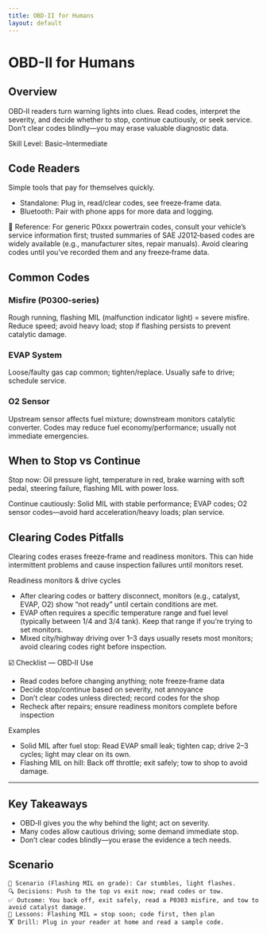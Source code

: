 ```yaml
---
title: OBD-II for Humans
layout: default
---
```


# OBD-II for Humans

## Overview
OBD‑II readers turn warning lights into clues. Read codes, interpret the severity, and decide whether to stop, continue cautiously, or seek service. Don’t clear codes blindly—you may erase valuable diagnostic data.

Skill Level: Basic–Intermediate

## Code Readers
Simple tools that pay for themselves quickly.

- Standalone: Plug in, read/clear codes, see freeze‑frame data.
- Bluetooth: Pair with phone apps for more data and logging.

📝 Reference: For generic P0xxx powertrain codes, consult your vehicle’s service information first; trusted summaries of SAE J2012‑based codes are widely available (e.g., manufacturer sites, repair manuals). Avoid clearing codes until you’ve recorded them and any freeze‑frame data.

## Common Codes
### Misfire (P0300-series)
Rough running, flashing MIL (malfunction indicator light) = severe misfire. Reduce speed; avoid heavy load; stop if flashing persists to prevent catalytic damage.

### EVAP System
Loose/faulty gas cap common; tighten/replace. Usually safe to drive; schedule service.

### O2 Sensor
Upstream sensor affects fuel mixture; downstream monitors catalytic converter. Codes may reduce fuel economy/performance; usually not immediate emergencies.

## When to Stop vs Continue
Stop now: Oil pressure light, temperature in red, brake warning with soft pedal, steering failure, flashing MIL with power loss.

Continue cautiously: Solid MIL with stable performance; EVAP codes; O2 sensor codes—avoid hard acceleration/heavy loads; plan service.

## Clearing Codes Pitfalls
Clearing codes erases freeze‑frame and readiness monitors. This can hide intermittent problems and cause inspection failures until monitors reset.

Readiness monitors & drive cycles
- After clearing codes or battery disconnect, monitors (e.g., catalyst, EVAP, O2) show “not ready” until certain conditions are met.
- EVAP often requires a specific temperature range and fuel level (typically between 1/4 and 3/4 tank). Keep that range if you’re trying to set monitors.
- Mixed city/highway driving over 1–3 days usually resets most monitors; avoid clearing codes right before inspection.

☑️ Checklist — OBD‑II Use
- Read codes before changing anything; note freeze‑frame data
- Decide stop/continue based on severity, not annoyance
- Don’t clear codes unless directed; record codes for the shop
- Recheck after repairs; ensure readiness monitors complete before inspection

Examples
- Solid MIL after fuel stop: Read EVAP small leak; tighten cap; drive 2–3 cycles; light may clear on its own.
- Flashing MIL on hill: Back off throttle; exit safely; tow to shop to avoid damage.

---

## Key Takeaways
- OBD‑II gives you the why behind the light; act on severity.
- Many codes allow cautious driving; some demand immediate stop.
- Don’t clear codes blindly—you erase the evidence a tech needs.

## Scenario

```
🧭 Scenario (Flashing MIL on grade): Car stumbles, light flashes.
🔍 Decisions: Push to the top vs exit now; read codes or tow.
✅ Outcome: You back off, exit safely, read a P0303 misfire, and tow to avoid catalyst damage.
🧠 Lessons: Flashing MIL = stop soon; code first, then plan
🏋️ Drill: Plug in your reader at home and read a sample code.
```
